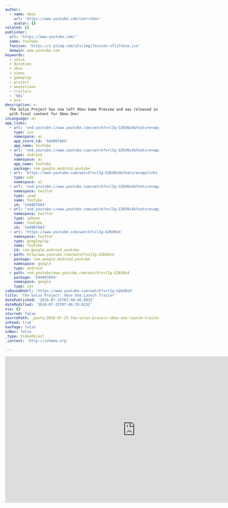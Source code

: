 ```yaml
---
author:
  - name: Xbox
    url: 'https://www.youtube.com/user/xbox'
    avatar: {}
related: []
publisher:
  url: 'https://www.youtube.com/'
  name: YouTube
  favicon: 'https://s.ytimg.com/yts/img/favicon-vflz7uhzw.ico'
  domain: www.youtube.com
keywords:
  - solus
  - duration
  - xbox
  - views
  - gameplay
  - project
  - weaselzone
  - trailers
  - '981'
  - ps4
description: >-
  The Solus Project has now left Xbox Game Preview and was released in full and
  with final content for Xbox One!
inLanguage: en
app_links:
  - url: 'vnd.youtube://www.youtube.com/watch?v=lIg-GZKd0z4&feature=applinks'
    type: ios
    namespace: ai
    app_store_id: '544007664'
    app_name: YouTube
  - url: 'vnd.youtube://www.youtube.com/watch?v=lIg-GZKd0z4&feature=applinks'
    type: android
    namespace: ai
    app_name: YouTube
    package: com.google.android.youtube
  - url: 'https://www.youtube.com/watch?v=lIg-GZKd0z4&feature=applinks'
    type: web
    namespace: ai
  - url: 'vnd.youtube://www.youtube.com/watch?v=lIg-GZKd0z4&feature=applinks'
    namespace: twitter
    type: ipad
    name: YouTube
    id: '544007664'
  - url: 'vnd.youtube://www.youtube.com/watch?v=lIg-GZKd0z4&feature=applinks'
    namespace: twitter
    type: iphone
    name: YouTube
    id: '544007664'
  - url: 'https://www.youtube.com/watch?v=lIg-GZKd0z4'
    namespace: twitter
    type: googleplay
    name: YouTube
    id: com.google.android.youtube
  - path: http/www.youtube.com/watch?v=lIg-GZKd0z4
    package: com.google.android.youtube
    namespace: google
    type: android
  - path: vnd.youtube/www.youtube.com/watch?v=lIg-GZKd0z4
    package: '544007664'
    namespace: google
    type: ios
isBasedOnUrl: 'https://www.youtube.com/watch?v=lIg-GZKd0z4'
title: 'The Solus Project: Xbox One Launch Trailer'
datePublished: '2016-07-25T07:48:46.003Z'
dateModified: '2016-07-25T07:46:29.615Z'
via: {}
starred: false
sourcePath: _posts/2016-07-25-the-solus-project-xbox-one-launch-trailer.md
inFeed: true
hasPage: false
inNav: false
_type: VideoObject
_context: 'http://schema.org'

---
```

<iframe src="https://cdn.embedly.com/widgets/media.html?src=https%3A%2F%2Fwww.youtube.com%2Fembed%2FlIg-GZKd0z4%3Ffeature%3Doembed&amp;url=http%3A%2F%2Fwww.youtube.com%2Fwatch%3Fv%3DlIg-GZKd0z4&amp;image=https%3A%2F%2Fi.ytimg.com%2Fvi%2FlIg-GZKd0z4%2Fhqdefault.jpg&amp;key=b7d04c9b404c499eba89ee7072e1c4f7&amp;type=text%2Fhtml&amp;schema=youtube" width="854" height="480" scrolling="no" frameborder="0" allowfullscreen="" style=""></iframe>